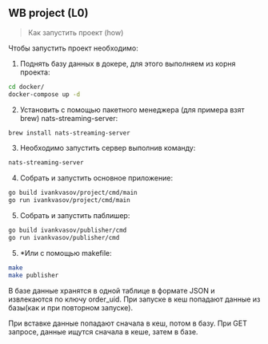 ## WB project (L0)

> Как запустить проект (how)

Чтобы запустить проект необходимо:
1. Поднять базу данных в докере, для этого выполняем из корня проекта:
```bash
cd docker/
docker-compose up -d
```
2. Установить с помощью пакетного менеджера (для примера взят brew) nats-streaming-server:
```bash
brew install nats-streaming-server
```
3. Необходимо запустить сервер выполнив команду:
```bash 
nats-streaming-server
```
4. Собрать и запустить основное приложение:
```bash
go build ivankvasov/project/cmd/main                                                       
go run ivankvasov/project/cmd/main
```
5. Собрать и запустить паблишер:
```bash
go build ivankvasov/publisher/cmd
go run ivankvasov/publisher/cmd
```
5. *Или с помощью makefile:
```bash
make
make publisher
```
В базе данные хранятся в одной таблице в формате JSON и извлекаются по ключу order_uid.
При запуске в кеш попадают данные из базы(как и при повторном запуске). 

При вставке данные попадают сначала в кеш, потом в базу. При GET запросе, данные ищутся сначала в кеше, затем в базе.


